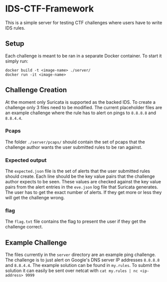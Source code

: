 # IDS-CTF-Framework

This is a simple server for testing CTF challenges where users have to write IDS rules.

## Setup
Each challenge is meant to be ran in a separate Docker container. To start it simply run:
```
docker build -t <image-name> ./server/
docker run -it <image-name>
```

## Challenge Creation

At the moment only Suricata is supported as the backed IDS. To create a challenge only 3 files need to be modified. The current placeholder files are an example challenge where the rule has to alert on pings to `8.8.8.8` and `8.8.4.4`.

### Pcaps
The folder `./server/pcaps/` should contain the set of pcaps that the challenge author wants the user submitted rules to be ran against.

### Expected output
The `expected.json` file is the set of alerts that the user submitted rules should create. Each line should be the key value pairs that the challenge author expects to be seen. These values are checked against the key value pairs from the alert entries in the `eve.json` log file that Suricata generates. The user has to get the exact number of alerts. If they get more or less they will get the challenge wrong.

### flag
The `flag.txt` file contains the flag to present the user if they get the challenge correct.

## Example Challenge
The files currently in the `server` directory are an example ping challenge. The challenge is to just alert on Google's DNS server IP addresses `8.8.8.8` and `8.8.4.4`. The example solution can be found in `my.rules`. To submit the solution it can easily be sent over netcat with `cat my.rules | nc <ip-address> 9999`
